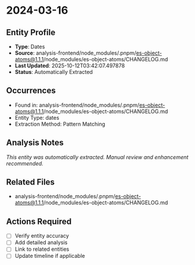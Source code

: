 # 2024-03-16

## Entity Profile
- **Type**: Dates
- **Source**: analysis-frontend/node_modules/.pnpm/es-object-atoms@1.1.1/node_modules/es-object-atoms/CHANGELOG.md
- **Last Updated**: 2025-10-12T03:42:07.497878
- **Status**: Automatically Extracted

## Occurrences
- Found in: analysis-frontend/node_modules/.pnpm/es-object-atoms@1.1.1/node_modules/es-object-atoms/CHANGELOG.md
- Entity Type: dates
- Extraction Method: Pattern Matching

## Analysis Notes
*This entity was automatically extracted. Manual review and enhancement recommended.*

## Related Files
- analysis-frontend/node_modules/.pnpm/es-object-atoms@1.1.1/node_modules/es-object-atoms/CHANGELOG.md

## Actions Required
- [ ] Verify entity accuracy
- [ ] Add detailed analysis
- [ ] Link to related entities
- [ ] Update timeline if applicable
